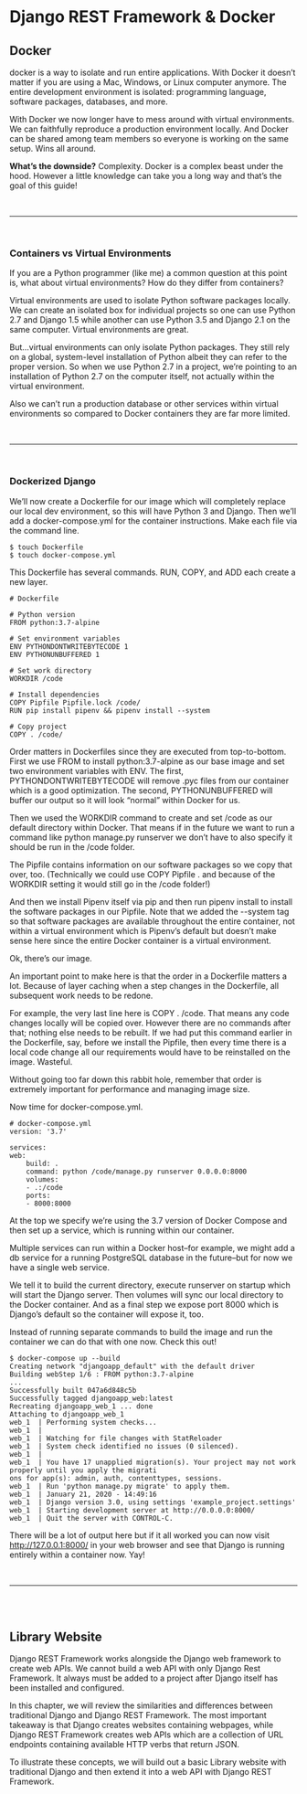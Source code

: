 # __Django REST Framework & Docker__

## __Docker__

docker is a way to isolate and run entire applications. With Docker it doesn’t matter if you are using a Mac, Windows, or Linux computer anymore. The entire development environment is isolated: programming language, software packages, databases, and more.

With Docker we now longer have to mess around with virtual environments. We can faithfully reproduce a production environment locally. And Docker can be shared among team members so everyone is working on the same setup. Wins all around.

__What’s the downside?__ Complexity. Docker is a complex beast under the hood. However a little knowledge can take you a long way and that’s the goal of this guide!

<br>

---

<br>

### __Containers vs Virtual Environments__

If you are a Python programmer (like me) a common question at this point is, what about virtual environments? How do they differ from containers?

Virtual environments are used to isolate Python software packages locally. We can create an isolated box for individual projects so one can use Python 2.7 and Django 1.5 while another can use Python 3.5 and Django 2.1 on the same computer. Virtual environments are great.

But…virtual environments can only isolate Python packages. They still rely on a global, system-level installation of Python albeit they can refer to the proper version. So when we use Python 2.7 in a project, we’re pointing to an installation of Python 2.7 on the computer itself, not actually within the virtual environment.

Also we can’t run a production database or other services within virtual environments so compared to Docker containers they are far more limited.

<br>

---

<br>

### __Dockerized Django__

We’ll now create a Dockerfile for our image which will completely replace our local dev environment, so this will have Python 3 and Django. Then we’ll add a docker-compose.yml for the container instructions. Make each file via the command line.

    $ touch Dockerfile
    $ touch docker-compose.yml

This Dockerfile has several commands. RUN, COPY, and ADD each create a new layer.

    # Dockerfile

    # Python version
    FROM python:3.7-alpine

    # Set environment variables
    ENV PYTHONDONTWRITEBYTECODE 1
    ENV PYTHONUNBUFFERED 1

    # Set work directory
    WORKDIR /code

    # Install dependencies
    COPY Pipfile Pipfile.lock /code/
    RUN pip install pipenv && pipenv install --system

    # Copy project
    COPY . /code/

Order matters in Dockerfiles since they are executed from top-to-bottom. First we use FROM to install python:3.7-alpine as our base image and set two environment variables with ENV. The first, PYTHONDONTWRITEBYTECODE will remove .pyc files from our container which is a good optimization. The second, PYTHONUNBUFFERED will buffer our output so it will look “normal” within Docker for us.

Then we used the WORKDIR command to create and set /code as our default directory within Docker. That means if in the future we want to run a command like python manage.py runserver we don’t have to also specify it should be run in the /code folder.

The Pipfile contains information on our software packages so we copy that over, too. (Technically we could use COPY Pipfile . and because of the WORKDIR setting it would still go in the /code folder!)

And then we install Pipenv itself via pip and then run pipenv install to install the software packages in our Pipfile. Note that we added the --system tag so that software packages are available throughout the entire container, not within a virtual environment which is Pipenv’s default but doesn’t make sense here since the entire Docker container is a virtual environment.

Ok, there’s our image.

An important point to make here is that the order in a Dockerfile matters a lot. Because of layer caching when a step changes in the Dockerfile, all subsequent work needs to be redone.

For example, the very last line here is COPY . /code. That means any code changes locally will be copied over. However there are no commands after that; nothing else needs to be rebuilt. If we had put this command earlier in the Dockerfile, say, before we install the Pipfile, then every time there is a local code change all our requirements would have to be reinstalled on the image. Wasteful.

Without going too far down this rabbit hole, remember that order is extremely important for performance and managing image size.

Now time for docker-compose.yml.

    # docker-compose.yml
    version: '3.7'

    services:
    web:
        build: .
        command: python /code/manage.py runserver 0.0.0.0:8000
        volumes:
        - .:/code
        ports:
        - 8000:8000

At the top we specify we’re using the 3.7 version of Docker Compose and then set up a service, which is running within our container.

Multiple services can run within a Docker host–for example, we might add a db service for a running PostgreSQL database in the future–but for now we have a single web service.

We tell it to build the current directory, execute runserver on startup which will start the Django server. Then volumes will sync our local directory to the Docker container. And as a final step we expose port 8000 which is Django’s default so the container will expose it, too.

Instead of running separate commands to build the image and run the container we can do that with one now. Check this out!

    $ docker-compose up --build
    Creating network "djangoapp_default" with the default driver
    Building webStep 1/6 : FROM python:3.7-alpine
    ...
    Successfully built 047a6d848c5b
    Successfully tagged djangoapp_web:latest
    Recreating djangoapp_web_1 ... done
    Attaching to djangoapp_web_1
    web_1  | Performing system checks...
    web_1  |
    web_1  | Watching for file changes with StatReloader
    web_1  | System check identified no issues (0 silenced).
    web_1  |
    web_1  | You have 17 unapplied migration(s). Your project may not work properly until you apply the migrati
    ons for app(s): admin, auth, contenttypes, sessions.
    web_1  | Run 'python manage.py migrate' to apply them.
    web_1  | January 21, 2020 - 14:49:16
    web_1  | Django version 3.0, using settings 'example_project.settings'
    web_1  | Starting development server at http://0.0.0.0:8000/
    web_1  | Quit the server with CONTROL-C.

There will be a lot of output here but if it all worked you can now visit http://127.0.0.1:8000/ in your web browser and see that Django is running entirely within a container now. Yay!

<br>

---

<br>

<br>

## __Library Website__

Django REST Framework works alongside the Django web framework to create web APIs. We cannot build a web API with only Django Rest Framework. It always must be added to a project after Django itself has been installed and configured.

In this chapter, we will review the similarities and differences between traditional Django and Django REST Framework. The most important takeaway is that Django creates websites containing webpages, while Django REST Framework creates web APIs which are a collection of URL endpoints containing available HTTP verbs that return JSON.

To illustrate these concepts, we will build out a basic Library website with traditional Django and then extend it into a web API with Django REST Framework.